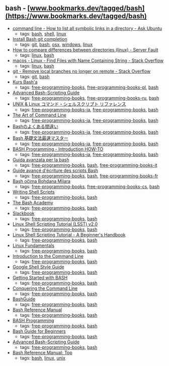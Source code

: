 bash - [www.bookmarks.dev/tagged/bash](https://www.bookmarks.dev/tagged/bash) 
---
* [command line - How to list all symbolic links in a directory - Ask Ubuntu](https://askubuntu.com/questions/522051/how-to-list-all-symbolic-links-in-a-directory)
    * tags: [bash](../tags/bash.md), [shell](../tags/shell.md), [linux](../tags/linux.md)
* [Install Bash git completion](https://github.com/bobthecow/git-flow-completion/wiki/Install-Bash-git-completion)
    * tags: [git](../tags/git.md), [bash](../tags/bash.md), [osx](../tags/osx.md), [windows](../tags/windows.md), [linux](../tags/linux.md)
* [How to compare differences between directories (linux) - Server Fault](https://serverfault.com/questions/59108/how-to-compare-differences-between-directories-linux)
    * tags: [linux](../tags/linux.md), [bash](../tags/bash.md)
* [macos - Linux - Find Files with Name Containing String - Stack Overflow](https://stackoverflow.com/questions/11328988/linux-find-files-with-name-containing-string)
    * tags: [linux](../tags/linux.md), [bash](../tags/bash.md)
* [git - Remove local branches no longer on remote - Stack Overflow](https://stackoverflow.com/questions/7726949/remove-local-branches-no-longer-on-remote)
    * tags: [git](../tags/git.md), [bash](../tags/bash.md)
* [Kurs Bash'a](http://dief.republika.pl/kursbasha.tar.gz)
    * tags: [free-programming-books](../tags/free-programming-books.md), [free-programming-books-pl](../tags/free-programming-books-pl.md), [bash](../tags/bash.md)
* [Advanced Bash-Scripting Guide](http://rus-linux.net/MyLDP/BOOKS/abs-guide/flat/abs-book.html)
    * tags: [free-programming-books](../tags/free-programming-books.md), [free-programming-books-ru](../tags/free-programming-books-ru.md), [bash](../tags/bash.md)
* [UNIX & Linux コマンド・シェルスクリプト リファレンス](http://shellscript.sunone.me)
    * tags: [free-programming-books-ja](../tags/free-programming-books-ja.md), [free-programming-books](../tags/free-programming-books.md), [bash](../tags/bash.md)
* [The Art of Command Line](https://github.com/jlevy/the-art-of-command-line/blob/master/README-ja.md)
    * tags: [free-programming-books-ja](../tags/free-programming-books-ja.md), [free-programming-books](../tags/free-programming-books.md), [bash](../tags/bash.md)
* [Bashのよくある間違い](https://yakst.com/ja/posts/2929)
    * tags: [free-programming-books-ja](../tags/free-programming-books-ja.md), [free-programming-books](../tags/free-programming-books.md), [bash](../tags/bash.md)
* [Bash 基礎文法最速マスター](http://d.hatena.ne.jp/nattou_curry_2/20100131/1264910483)
    * tags: [free-programming-books-ja](../tags/free-programming-books-ja.md), [free-programming-books](../tags/free-programming-books.md), [bash](../tags/bash.md)
* [BASH Programming - Introduction HOW-TO](http://linuxjf.osdn.jp/JFdocs/Bash-Prog-Intro-HOWTO.html)
    * tags: [free-programming-books-ja](../tags/free-programming-books-ja.md), [free-programming-books](../tags/free-programming-books.md), [bash](../tags/bash.md)
* [Guida avanzata per la bash](http://www.dmi.unict.it/diraimondo/web/wp-content/uploads/classes/so/mirror-stuff/abs-guide.pdf)
    * tags: [free-programming-books](../tags/free-programming-books.md), [bash](../tags/bash.md), [free-programming-books-it](../tags/free-programming-books-it.md)
* [Guide avancé d'écriture des scripts Bash](http://abs.traduc.org/abs-fr/)
    * tags: [free-programming-books](../tags/free-programming-books.md), [bash](../tags/bash.md), [free-programming-books-fr](../tags/free-programming-books-fr.md)
* [Bash očima Bohdana Milara](http://i.iinfo.cz/files/root/k/bash_ocima_bohdana_milara.pdf)
    * tags: [free-programming-books](../tags/free-programming-books.md), [free-programming-books-cs](../tags/free-programming-books-cs.md), [bash](../tags/bash.md)
* [Writing Shell Scripts](http://linuxcommand.org/lc3_writing_shell_scripts.php)
    * tags: [free-programming-books](../tags/free-programming-books.md), [bash](../tags/bash.md)
* [The Bash Academy](http://www.bash.academy)
    * tags: [free-programming-books](../tags/free-programming-books.md), [bash](../tags/bash.md)
* [Slackbook](http://slackbook.org)
    * tags: [free-programming-books](../tags/free-programming-books.md), [bash](../tags/bash.md)
* [Linux Shell Scripting Tutorial (LSST) v2.0](https://bash.cyberciti.biz/guide/Main_Page)
    * tags: [free-programming-books](../tags/free-programming-books.md), [bash](../tags/bash.md)
* [Linux Shell Scripting Tutorial - A Beginner's Handbook](http://www.freeos.com/guides/lsst/)
    * tags: [free-programming-books](../tags/free-programming-books.md), [bash](../tags/bash.md)
* [Linux Fundamentals](http://linux-training.be/linuxfun.pdf)
    * tags: [free-programming-books](../tags/free-programming-books.md), [bash](../tags/bash.md)
* [Introduction to the Command Line](https://launchschool.com/books/command_line)
    * tags: [free-programming-books](../tags/free-programming-books.md), [bash](../tags/bash.md)
* [Google Shell Style Guide](https://google.github.io/styleguide/shell.xml)
    * tags: [free-programming-books](../tags/free-programming-books.md), [bash](../tags/bash.md)
* [Getting Started with BASH](http://www.hypexr.org/bash_tutorial.php)
    * tags: [free-programming-books](../tags/free-programming-books.md), [bash](../tags/bash.md)
* [Conquering the Command Line](http://conqueringthecommandline.com/book/frontmatter)
    * tags: [free-programming-books](../tags/free-programming-books.md), [bash](../tags/bash.md)
* [BashGuide](http://mywiki.wooledge.org/BashGuide)
    * tags: [free-programming-books](../tags/free-programming-books.md), [bash](../tags/bash.md)
* [Bash Reference Manual](http://www.gnu.org/software/bash/manual/bashref.html)
    * tags: [free-programming-books](../tags/free-programming-books.md), [bash](../tags/bash.md)
* [BASH Programming](http://tldp.org/HOWTO/Bash-Prog-Intro-HOWTO.html)
    * tags: [free-programming-books](../tags/free-programming-books.md), [bash](../tags/bash.md)
* [Bash Guide for Beginners](http://www.tldp.org/LDP/Bash-Beginners-Guide/html/)
    * tags: [free-programming-books](../tags/free-programming-books.md), [bash](../tags/bash.md)
* [Advanced Bash-Scripting Guide](http://tldp.org/LDP/abs/html/)
    * tags: [free-programming-books](../tags/free-programming-books.md), [bash](../tags/bash.md)
* [Bash Reference Manual: Top](https://www.gnu.org/software/bash/manual/html_node/index.html)
    * tags: [bash](../tags/bash.md), [linux](../tags/linux.md), [unix](../tags/unix.md)
